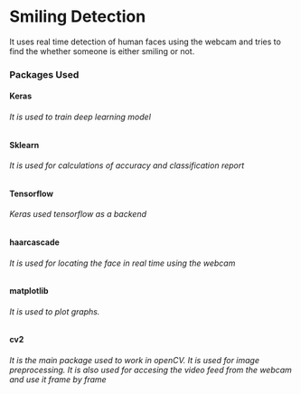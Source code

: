 # Smiling Detection
It uses real time detection of human faces using the webcam and tries to find the whether someone is either smiling or not. 

### Packages Used
#### Keras
###### It is used to train deep learning model
#### Sklearn
###### It is used for calculations of accuracy and classification report
#### Tensorflow
###### Keras used tensorflow as a backend
#### haarcascade
###### It is used for locating the face in real time using the webcam
#### matplotlib
###### It is used to plot graphs.
#### cv2
###### It is the main package used to work in openCV. It is used for image preprocessing. It is also used for accesing the video feed from the webcam and use it frame by frame
